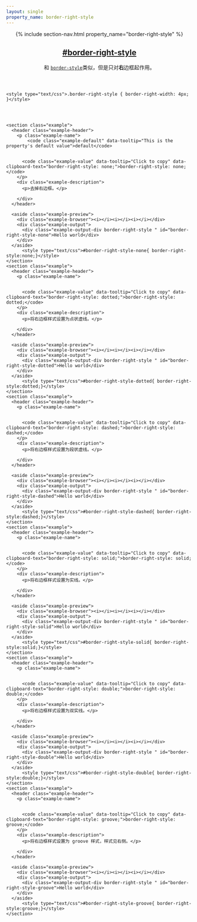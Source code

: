 ```yaml
---
layout: single
property_name: border-right-style
---
```


<section id="border-right-style" class="property">
  <header class="property-header">
    {% include section-nav.html property_name="border-right-style" %}
    <h2 class="property-name">
      <a href="{{site.url}}/#border-right-style"><span>#</span>border-right-style</a>
    </h2>
    <div class="property-description">
      <p>和 <code class="shorthand"><a href="http://cssreference.io/#border-style">border-style</a></code>类似，但是只对<strong>右</strong>边框起作用。</p>
    </div>
  </header>

    <style type="text/css">.border-right-style { border-right-width: 4px; }</style>




    <section class="example">
      <header class="example-header">
        <p class="example-name">
            <code class="example-default" data-tooltip="This is the property's default value">default</code>


          <code class="example-value" data-tooltip="Click to copy" data-clipboard-text="border-right-style: none;">border-right-style: none;</code>
        </p>
        <div class="example-description">
          <p>去掉右边框。</p>

        </div>
      </header>

      <aside class="example-preview">
        <div class="example-browser"><i></i><i></i><i></i></div>
        <div class="example-output">
          <div class="example-output-div border-right-style " id="border-right-style-none">Hello world</div>
        </div>
      </aside>
          <style type="text/css">#border-right-style-none{ border-right-style:none;}</style>
    </section>
    <section class="example">
      <header class="example-header">
        <p class="example-name">


          <code class="example-value" data-tooltip="Click to copy" data-clipboard-text="border-right-style: dotted;">border-right-style: dotted;</code>
        </p>
        <div class="example-description">
          <p>将右边框样式设置为点状虚线。</p>

        </div>
      </header>

      <aside class="example-preview">
        <div class="example-browser"><i></i><i></i><i></i></div>
        <div class="example-output">
          <div class="example-output-div border-right-style " id="border-right-style-dotted">Hello world</div>
        </div>
      </aside>
          <style type="text/css">#border-right-style-dotted{ border-right-style:dotted;}</style>
    </section>
    <section class="example">
      <header class="example-header">
        <p class="example-name">


          <code class="example-value" data-tooltip="Click to copy" data-clipboard-text="border-right-style: dashed;">border-right-style: dashed;</code>
        </p>
        <div class="example-description">
          <p>将右边框样式设置为段状虚线。</p>

        </div>
      </header>

      <aside class="example-preview">
        <div class="example-browser"><i></i><i></i><i></i></div>
        <div class="example-output">
          <div class="example-output-div border-right-style " id="border-right-style-dashed">Hello world</div>
        </div>
      </aside>
          <style type="text/css">#border-right-style-dashed{ border-right-style:dashed;}</style>
    </section>
    <section class="example">
      <header class="example-header">
        <p class="example-name">


          <code class="example-value" data-tooltip="Click to copy" data-clipboard-text="border-right-style: solid;">border-right-style: solid;</code>
        </p>
        <div class="example-description">
          <p>将右边框样式设置为实线。</p>

        </div>
      </header>

      <aside class="example-preview">
        <div class="example-browser"><i></i><i></i><i></i></div>
        <div class="example-output">
          <div class="example-output-div border-right-style " id="border-right-style-solid">Hello world</div>
        </div>
      </aside>
          <style type="text/css">#border-right-style-solid{ border-right-style:solid;}</style>
    </section>
    <section class="example">
      <header class="example-header">
        <p class="example-name">


          <code class="example-value" data-tooltip="Click to copy" data-clipboard-text="border-right-style: double;">border-right-style: double;</code>
        </p>
        <div class="example-description">
          <p>将右边框样式设置为双实线。</p>

        </div>
      </header>

      <aside class="example-preview">
        <div class="example-browser"><i></i><i></i><i></i></div>
        <div class="example-output">
          <div class="example-output-div border-right-style " id="border-right-style-double">Hello world</div>
        </div>
      </aside>
          <style type="text/css">#border-right-style-double{ border-right-style:double;}</style>
    </section>
    <section class="example">
      <header class="example-header">
        <p class="example-name">


          <code class="example-value" data-tooltip="Click to copy" data-clipboard-text="border-right-style: groove;">border-right-style: groove;</code>
        </p>
        <div class="example-description">
          <p>将右边框样式设置为 groove 样式，样式见右侧。</p>

        </div>
      </header>

      <aside class="example-preview">
        <div class="example-browser"><i></i><i></i><i></i></div>
        <div class="example-output">
          <div class="example-output-div border-right-style " id="border-right-style-groove">Hello world</div>
        </div>
      </aside>
          <style type="text/css">#border-right-style-groove{ border-right-style:groove;}</style>
    </section>
</section>
